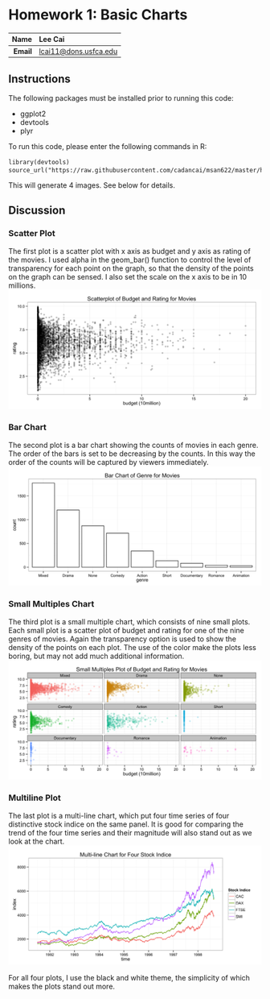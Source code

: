Homework 1: Basic Charts
========================================================

| **Name**  | Lee Cai |
|----------:|:-------------|
| **Email** | lcai11@dons.usfca.edu |

## Instructions

The following packages must be installed prior to running this code:
* ggplot2
* devtools
* plyr

To run this code, please enter the following commands in R:
```
library(devtools)
source_url("https://raw.githubusercontent.com/cadancai/msan622/master/homework1/homework1.R")
```

This will generate 4 images. See below for details.

## Discussion


### Scatter Plot
The first plot is a scatter plot with x axis as budget and y axis as rating of the movies. I used alpha in the geom_bar() function to control the level of transparency for each point on the graph, so that the density of the points on the graph can be sensed. I also set the scale on the x axis to be in 10 millions.
![IMAGE](hw1-scatter.png)


### Bar Chart
The second plot is a bar chart showing the counts of movies in each genre. The order of the bars is set to be decreasing by the counts. In this way the order of the counts will be captured by viewers immediately.
![IMAGE](hw1-bar.png)


### Small Multiples Chart
The third plot is a small multiple chart, which consists of nine small plots. Each small plot is a scatter plot of budget and rating for one of the nine genres of movies. Again the transparency option is used to show the density of the points on each plot. The use of the color make the plots less boring, but may not add much additional information.
![IMAGE](hw1-multiples.png)


### Multiline Plot
The last plot is a multi-line chart, which put four time series of four distinctive stock indice on the same panel. It is good for comparing the trend of the four time series and their magnitude will also stand out as we look at the chart.
![IMAGE](hw1-multiline.png)


For all four plots, I use the black and white theme, the simplicity of which makes the plots stand out more.
